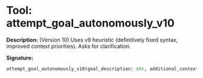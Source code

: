 # Tool: attempt_goal_autonomously_v10

**Description:**
(Version 10) Uses v9 heuristic (definitively fixed syntax, improved context priorities). Asks for clarification.

**Signature:**
```python
attempt_goal_autonomously_v10(goal_description: str, additional_context: dict = None) -> dict
```

